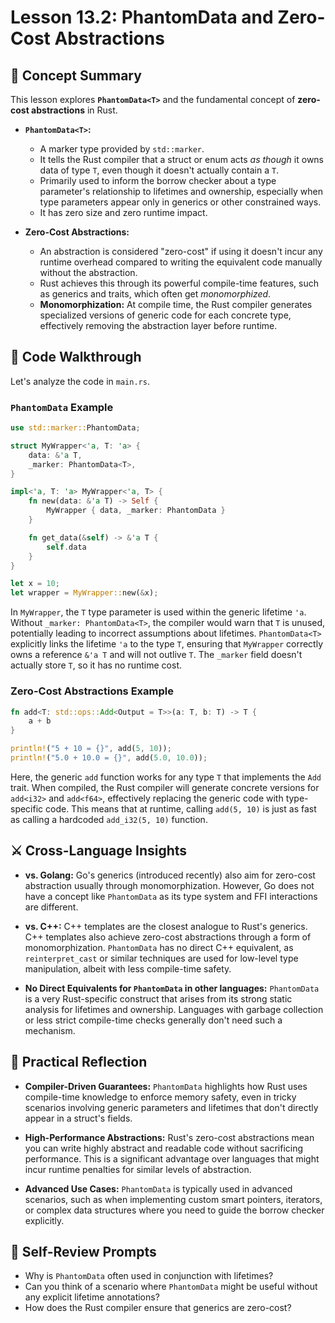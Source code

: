 # Lesson 13.2: PhantomData and Zero-Cost Abstractions

## 🧠 Concept Summary

This lesson explores **`PhantomData<T>`** and the fundamental concept of **zero-cost abstractions** in Rust.

- **`PhantomData<T>`:**
    - A marker type provided by `std::marker`.
    - It tells the Rust compiler that a struct or enum acts *as though* it owns data of type `T`, even though it doesn't actually contain a `T`.
    - Primarily used to inform the borrow checker about a type parameter's relationship to lifetimes and ownership, especially when type parameters appear only in generics or other constrained ways.
    - It has zero size and zero runtime impact.

- **Zero-Cost Abstractions:**
    - An abstraction is considered "zero-cost" if using it doesn't incur any runtime overhead compared to writing the equivalent code manually without the abstraction.
    - Rust achieves this through its powerful compile-time features, such as generics and traits, which often get *monomorphized*.
    - **Monomorphization:** At compile time, the Rust compiler generates specialized versions of generic code for each concrete type, effectively removing the abstraction layer before runtime.

## 🧩 Code Walkthrough

Let's analyze the code in `main.rs`.

### `PhantomData` Example

```rust
use std::marker::PhantomData;

struct MyWrapper<'a, T: 'a> {
    data: &'a T,
    _marker: PhantomData<T>,
}

impl<'a, T: 'a> MyWrapper<'a, T> {
    fn new(data: &'a T) -> Self {
        MyWrapper { data, _marker: PhantomData }
    }

    fn get_data(&self) -> &'a T {
        self.data
    }
}

let x = 10;
let wrapper = MyWrapper::new(&x);
```

In `MyWrapper`, the `T` type parameter is used within the generic lifetime `'a`. Without `_marker: PhantomData<T>`, the compiler would warn that `T` is unused, potentially leading to incorrect assumptions about lifetimes. `PhantomData<T>` explicitly links the lifetime `'a` to the type `T`, ensuring that `MyWrapper` correctly owns a reference `&'a T` and will not outlive `T`. The `_marker` field doesn't actually store `T`, so it has no runtime cost.

### Zero-Cost Abstractions Example

```rust
fn add<T: std::ops::Add<Output = T>>(a: T, b: T) -> T {
    a + b
}

println!("5 + 10 = {}", add(5, 10));
println!("5.0 + 10.0 = {}", add(5.0, 10.0));
```

Here, the generic `add` function works for any type `T` that implements the `Add` trait. When compiled, the Rust compiler will generate concrete versions for `add<i32>` and `add<f64>`, effectively replacing the generic code with type-specific code. This means that at runtime, calling `add(5, 10)` is just as fast as calling a hardcoded `add_i32(5, 10)` function.

## ⚔️ Cross-Language Insights

- **vs. Golang:** Go's generics (introduced recently) also aim for zero-cost abstraction usually through monomorphization. However, Go does not have a concept like `PhantomData` as its type system and FFI interactions are different.

- **vs. C++:** C++ templates are the closest analogue to Rust's generics. C++ templates also achieve zero-cost abstractions through a form of monomorphization. `PhantomData` has no direct C++ equivalent, as `reinterpret_cast` or similar techniques are used for low-level type manipulation, albeit with less compile-time safety.

- **No Direct Equivalents for `PhantomData` in other languages:** `PhantomData` is a very Rust-specific construct that arises from its strong static analysis for lifetimes and ownership. Languages with garbage collection or less strict compile-time checks generally don't need such a mechanism.

## 🚀 Practical Reflection

- **Compiler-Driven Guarantees:** `PhantomData` highlights how Rust uses compile-time knowledge to enforce memory safety, even in tricky scenarios involving generic parameters and lifetimes that don't directly appear in a struct's fields.

- **High-Performance Abstractions:** Rust's zero-cost abstractions mean you can write highly abstract and readable code without sacrificing performance. This is a significant advantage over languages that might incur runtime penalties for similar levels of abstraction.

- **Advanced Use Cases:** `PhantomData` is typically used in advanced scenarios, such as when implementing custom smart pointers, iterators, or complex data structures where you need to guide the borrow checker explicitly.

## 🧩 Self-Review Prompts

- Why is `PhantomData` often used in conjunction with lifetimes?
- Can you think of a scenario where `PhantomData` might be useful without any explicit lifetime annotations?
- How does the Rust compiler ensure that generics are zero-cost?
